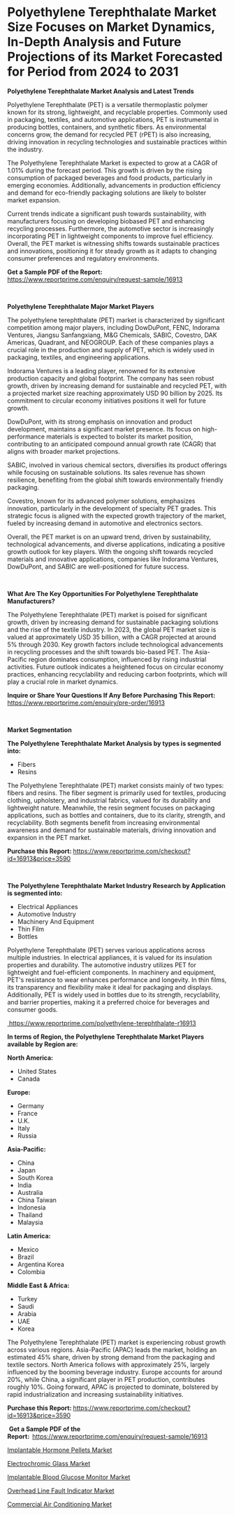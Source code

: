 <p><h1>Polyethylene Terephthalate Market Size Focuses on Market Dynamics, In-Depth Analysis and Future Projections of its Market Forecasted for Period from 2024 to 2031</h1></p><p><strong>Polyethylene Terephthalate Market Analysis and Latest Trends</strong></p>
<p><p>Polyethylene Terephthalate (PET) is a versatile thermoplastic polymer known for its strong, lightweight, and recyclable properties. Commonly used in packaging, textiles, and automotive applications, PET is instrumental in producing bottles, containers, and synthetic fibers. As environmental concerns grow, the demand for recycled PET (rPET) is also increasing, driving innovation in recycling technologies and sustainable practices within the industry.</p><p>The Polyethylene Terephthalate Market is expected to grow at a CAGR of 1.01% during the forecast period. This growth is driven by the rising consumption of packaged beverages and food products, particularly in emerging economies. Additionally, advancements in production efficiency and demand for eco-friendly packaging solutions are likely to bolster market expansion.</p><p>Current trends indicate a significant push towards sustainability, with manufacturers focusing on developing biobased PET and enhancing recycling processes. Furthermore, the automotive sector is increasingly incorporating PET in lightweight components to improve fuel efficiency. Overall, the PET market is witnessing shifts towards sustainable practices and innovations, positioning it for steady growth as it adapts to changing consumer preferences and regulatory environments.</p></p>
<p><strong>Get a Sample PDF of the Report:&nbsp;</strong> <a href="https://www.reportprime.com/enquiry/request-sample/16913?utm_campaign=1941&utm_medium=2&utm_source=Github&utm_content=ia&utm_term=24122024&utm_id=polyethylene-terephthalate">https://www.reportprime.com/enquiry/request-sample/16913</a></p>
<p>&nbsp;</p>
<p><strong>Polyethylene Terephthalate Major Market Players</strong></p>
<p><p>The polyethylene terephthalate (PET) market is characterized by significant competition among major players, including DowDuPont, FENC, Indorama Ventures, Jiangsu Sanfangxiang, M&G Chemicals, SABIC, Covestro, DAK Americas, Quadrant, and NEOGROUP. Each of these companies plays a crucial role in the production and supply of PET, which is widely used in packaging, textiles, and engineering applications.</p><p>Indorama Ventures is a leading player, renowned for its extensive production capacity and global footprint. The company has seen robust growth, driven by increasing demand for sustainable and recycled PET, with a projected market size reaching approximately USD 90 billion by 2025. Its commitment to circular economy initiatives positions it well for future growth.</p><p>DowDuPont, with its strong emphasis on innovation and product development, maintains a significant market presence. Its focus on high-performance materials is expected to bolster its market position, contributing to an anticipated compound annual growth rate (CAGR) that aligns with broader market projections.</p><p>SABIC, involved in various chemical sectors, diversifies its product offerings while focusing on sustainable solutions. Its sales revenue has shown resilience, benefiting from the global shift towards environmentally friendly packaging.</p><p>Covestro, known for its advanced polymer solutions, emphasizes innovation, particularly in the development of specialty PET grades. This strategic focus is aligned with the expected growth trajectory of the market, fueled by increasing demand in automotive and electronics sectors.</p><p>Overall, the PET market is on an upward trend, driven by sustainability, technological advancements, and diverse applications, indicating a positive growth outlook for key players. With the ongoing shift towards recycled materials and innovative applications, companies like Indorama Ventures, DowDuPont, and SABIC are well-positioned for future success.</p></p>
<p>&nbsp;</p>
<p><strong>What Are The Key Opportunities For Polyethylene Terephthalate Manufacturers?</strong></p>
<p><p>The Polyethylene Terephthalate (PET) market is poised for significant growth, driven by increasing demand for sustainable packaging solutions and the rise of the textile industry. In 2023, the global PET market size is valued at approximately USD 35 billion, with a CAGR projected at around 5% through 2030. Key growth factors include technological advancements in recycling processes and the shift towards bio-based PET. The Asia-Pacific region dominates consumption, influenced by rising industrial activities. Future outlook indicates a heightened focus on circular economy practices, enhancing recyclability and reducing carbon footprints, which will play a crucial role in market dynamics.</p></p>
<p><strong>Inquire or Share Your Questions If Any Before Purchasing This Report:</strong> <a href="https://www.reportprime.com/enquiry/pre-order/16913?utm_campaign=1941&utm_medium=2&utm_source=Github&utm_content=ia&utm_term=24122024&utm_id=polyethylene-terephthalate">https://www.reportprime.com/enquiry/pre-order/16913</a></p>
<p>&nbsp;</p>
<p><strong>Market Segmentation</strong></p>
<p><strong>The Polyethylene Terephthalate Market Analysis by types is segmented into:</strong></p>
<p><ul><li>Fibers</li><li>Resins</li></ul></p>
<p><p>The Polyethylene Terephthalate (PET) market consists mainly of two types: fibers and resins. The fiber segment is primarily used for textiles, producing clothing, upholstery, and industrial fabrics, valued for its durability and lightweight nature. Meanwhile, the resin segment focuses on packaging applications, such as bottles and containers, due to its clarity, strength, and recyclability. Both segments benefit from increasing environmental awareness and demand for sustainable materials, driving innovation and expansion in the PET market.</p></p>
<p><strong>Purchase this Report:&nbsp;</strong><a href="https://www.reportprime.com/checkout?id=16913&price=3590&utm_campaign=1941&utm_medium=2&utm_source=Github&utm_content=ia&utm_term=24122024&utm_id=polyethylene-terephthalate">https://www.reportprime.com/checkout?id=16913&price=3590</a></p>
<p>&nbsp;</p>
<p><strong>The Polyethylene Terephthalate Market Industry Research by Application is segmented into:</strong></p>
<p><ul><li>Electrical Appliances</li><li>Automotive Industry</li><li>Machinery And Equipment</li><li>Thin Film</li><li>Bottles</li></ul></p>
<p><p>Polyethylene Terephthalate (PET) serves various applications across multiple industries. In electrical appliances, it is valued for its insulation properties and durability. The automotive industry utilizes PET for lightweight and fuel-efficient components. In machinery and equipment, PET's resistance to wear enhances performance and longevity. In thin films, its transparency and flexibility make it ideal for packaging and displays. Additionally, PET is widely used in bottles due to its strength, recyclability, and barrier properties, making it a preferred choice for beverages and consumer goods.</p></p>
<p><a href="https://www.reportprime.com/polyethylene-terephthalate-r16913?utm_campaign=1941&utm_medium=2&utm_source=Github&utm_content=ia&utm_term=24122024&utm_id=polyethylene-terephthalate">&nbsp;https://www.reportprime.com/polyethylene-terephthalate-r16913</a></p>
<p><strong>In terms of Region, the Polyethylene Terephthalate Market Players available by Region are:</strong></p>
<p>
    <p> <strong> North America: </strong>
        <ul>
            <li>United States</li>
            <li>Canada</li>
        </ul>
        </p> 
    <p> <strong> Europe: </strong>
        <ul>
            <li>Germany</li>
            <li>France</li>
            <li>U.K.</li>
            <li>Italy</li>
            <li>Russia</li>
        </ul>
        </p> 
    <p> <strong> Asia-Pacific: </strong>
        <ul>
            <li>China</li>
            <li>Japan</li>
            <li>South Korea</li>
            <li>India</li>
            <li>Australia</li>
            <li>China Taiwan</li>
            <li>Indonesia</li>
            <li>Thailand</li>
            <li>Malaysia</li>
        </ul>
        </p> 
    <p> <strong> Latin America: </strong>
        <ul>
            <li>Mexico</li>
            <li>Brazil</li>
            <li>Argentina Korea</li>
            <li>Colombia</li>
        </ul>
        </p> 
    <p> <strong> Middle East & Africa: </strong>
        <ul>
            <li>Turkey</li>
            <li>Saudi</li>
            <li>Arabia</li>
            <li>UAE</li>
            <li>Korea</li>
        </ul>
    </p>
    </p>
<p><p>The Polyethylene Terephthalate (PET) market is experiencing robust growth across various regions. Asia-Pacific (APAC) leads the market, holding an estimated 45% share, driven by strong demand from the packaging and textile sectors. North America follows with approximately 25%, largely influenced by the booming beverage industry. Europe accounts for around 20%, while China, a significant player in PET production, contributes roughly 10%. Going forward, APAC is projected to dominate, bolstered by rapid industrialization and increasing sustainability initiatives.</p></p>
<p><strong>Purchase this Report: </strong><a href="https://www.reportprime.com/checkout?id=16913&price=3590&utm_campaign=1941&utm_medium=2&utm_source=Github&utm_content=ia&utm_term=24122024&utm_id=polyethylene-terephthalate">https://www.reportprime.com/checkout?id=16913&price=3590</a></p>
<p>&nbsp;<strong>Get a Sample PDF of the Report:&nbsp;&nbsp;</strong><a href="https://www.reportprime.com/enquiry/request-sample/16913?utm_campaign=1941&utm_medium=2&utm_source=Github&utm_content=ia&utm_term=24122024&utm_id=polyethylene-terephthalate">https://www.reportprime.com/enquiry/request-sample/16913</a></p>
<p><strong></strong></p>
<p><p><a href="https://www.linkedin.com/pulse/implantable-hormone-pellets-market-growth-from-2024-2031-projected-oo8wf?utm_campaign=1941&utm_medium=2&utm_source=Github&utm_content=ia&utm_term=24122024&utm_id=polyethylene-terephthalate">Implantable Hormone Pellets Market</a></p><p><a href="https://github.com/mahnoor2003/Market-Research-Report-List-6/blob/main/electrochromic-glass-market.md?utm_campaign=1941&utm_medium=2&utm_source=Github&utm_content=ia&utm_term=24122024&utm_id=polyethylene-terephthalate">Electrochromic Glass Market</a></p><p><a href="https://www.linkedin.com/pulse/analyzing-implantable-blood-glucose-monitor-market-expected-7rldc?utm_campaign=1941&utm_medium=2&utm_source=Github&utm_content=ia&utm_term=24122024&utm_id=polyethylene-terephthalate">Implantable Blood Glucose Monitor Market</a></p><p><a href="https://www.linkedin.com/pulse/global-overhead-line-fault-indicator-market-size-share-projected-slyle?utm_campaign=1941&utm_medium=2&utm_source=Github&utm_content=ia&utm_term=24122024&utm_id=polyethylene-terephthalate">Overhead Line Fault Indicator Market</a></p><p><a href="https://www.linkedin.com/pulse/unlock-vital-data-commercial-air-conditioning-market-financial-s9mqe?utm_campaign=1941&utm_medium=2&utm_source=Github&utm_content=ia&utm_term=24122024&utm_id=polyethylene-terephthalate">Commercial Air Conditioning Market</a></p></p>